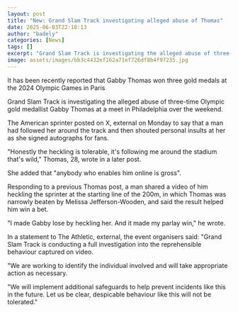 ```yaml
---
layout: post
title: "New: Grand Slam Track investigating alleged abuse of Thomas"
date: 2025-06-03T22:18:13
author: "badely"
categories: [News]
tags: []
excerpt: "Grand Slam Track is investigating the alleged abuse of three-time Olympic gold medallist Gabby Thomas at a meet in Philadelphia over the weekend."
image: assets/images/bb3c4432ef162a71ef726df8b4f97235.jpg
---
```


It has been recently reported that Gabby Thomas won three gold medals at the 2024 Olympic Games in Paris

Grand Slam Track is investigating the alleged abuse of three-time Olympic gold medallist Gabby Thomas at a meet in Philadelphia over the weekend.

The American sprinter posted on X, external on Monday to say that a man had followed her around the track and then shouted personal insults at her as she signed autographs for fans.

"Honestly the heckling is tolerable, it's following me around the stadium that's wild," Thomas, 28, wrote in a later post.

She added that "anybody who enables him online is gross".

Responding to a previous Thomas post, a man shared a video of him heckling the sprinter at the starting line of the 200m, in which Thomas was narrowly beaten by Melissa Jefferson-Wooden, and said the result helped him win a bet.

"I made Gabby lose by heckling her. And it made my parlay win," he wrote.

In a statement to The Athletic, external, the event organisers said: "Grand Slam Track is conducting a full investigation into the reprehensible behaviour captured on video.

"We are working to identify the individual involved and will take appropriate action as necessary.

"We will implement additional safeguards to help prevent incidents like this in the future. Let us be clear, despicable behaviour like this will not be tolerated."

